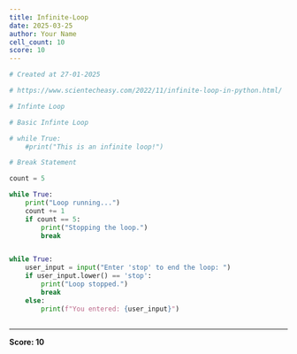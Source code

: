 ```yaml
---
title: Infinite-Loop
date: 2025-03-25
author: Your Name
cell_count: 10
score: 10
---
```


```python
# Created at 27-01-2025
```


```python
# https://www.scientecheasy.com/2022/11/infinite-loop-in-python.html/
```


```python
# Infinte Loop
```


```python
# Basic Infinte Loop

# while True:
    #print("This is an infinite loop!")
```


```python
# Break Statement
```


```python
count = 5
```


```python
while True:
    print("Loop running...")
    count += 1
    if count == 5:
        print("Stopping the loop.")
        break
```


```python

```


```python
while True:
    user_input = input("Enter 'stop' to end the loop: ")
    if user_input.lower() == 'stop':
        print("Loop stopped.")
        break
    else:
        print(f"You entered: {user_input}")
```


```python

```


---
**Score: 10**
